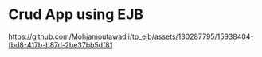 # Crud App using EJB



https://github.com/Mohjamoutawadii/tp_ejb/assets/130287795/15938404-fbd8-417b-b87d-2be37bb5df81

